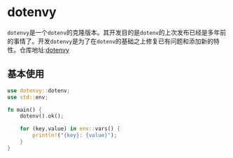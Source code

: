 # dotenvy

`dotenvy`是一个`dotenv`的克隆版本。其开发目的是`dotenv`的上次发布已经是多年前的事情了。开发`dotenvy`是为了在`dotenv`的基础之上修复已有问题和添加新的特性。仓库地址:[dotenvy](https://crates.io/crates/dotenvy)

## 基本使用

```rust
use dotenvy::dotenv;
use std::env;

fn main() {
    dotenv().ok();

    for (key,value) in env::vars() {
        println!("{key}: {value}");
    }
}
```

